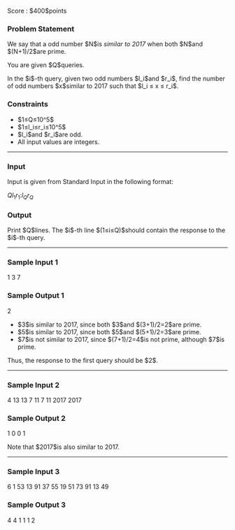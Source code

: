
<div>

<span>

<span>

<p>
Score : $400$points
</p>

<div>

<section>

### **Problem Statement**

<p>
We say that a odd number $N$is 
<em>
similar to 2017
</em>
when both $N$and $(N+1)/2$are prime.
</p>

<p>
You are given $Q$queries.
</p>

<p>
In the $i$-th query, given two odd numbers $l_i$and $r_i$, find the number of odd numbers $x$similar to 2017 such that $l_i ≤ x ≤ r_i$.
</p>

</section>

</div>

<div>

<section>

### **Constraints**

<ul>

<li>
$1≤Q≤10^5$
</li>

<li>
$1≤l_i≤r_i≤10^5$
</li>

<li>
$l_i$and $r_i$are odd.
</li>

<li>
All input values are integers.
</li>

</ul>

</section>

</div>

---

<div>

<div>

<section>

### **Input**

<p>
Input is given from Standard Input in the following format:
</p>

<div>

$Q$$l_1$$r_1$$:$$l_Q$$r_Q$
</div>

</section>

</div>

<div>

<section>

### **Output**

<p>
Print $Q$lines. The $i$-th line $(1≤i≤Q)$should contain the response to the $i$-th query.
</p>

</section>

</div>

</div>

---

<div>

<section>

### **Sample Input 1**

<div>

1
3 7

</div>

</section>

</div>

<div>

<section>

### **Sample Output 1**

<div>

2

</div>

<ul>

<li>
$3$is similar to 2017, since both $3$and $(3+1)/2=2$are prime.
</li>

<li>
$5$is similar to 2017, since both $5$and $(5+1)/2=3$are prime.
</li>

<li>
$7$is not similar to 2017, since $(7+1)/2=4$is not prime, although $7$is prime.
</li>

</ul>

<p>
Thus, the response to the first query should be $2$.
</p>

</section>

</div>

---

<div>

<section>

### **Sample Input 2**

<div>

4
13 13
7 11
7 11
2017 2017

</div>

</section>

</div>

<div>

<section>

### **Sample Output 2**

<div>

1
0
0
1

</div>

<p>
Note that $2017$is also similar to 2017.
</p>

</section>

</div>

---

<div>

<section>

### **Sample Input 3**

<div>

6
1 53
13 91
37 55
19 51
73 91
13 49

</div>

</section>

</div>

<div>

<section>

### **Sample Output 3**

<div>

4
4
1
1
1
2

</div>

</section>

</div>

</span>

</span>

</div>
